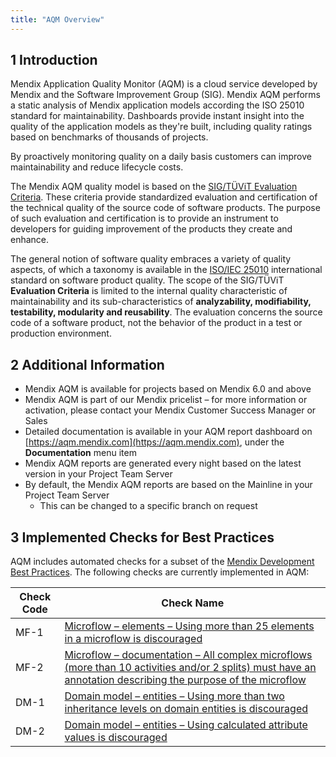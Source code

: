 ```yaml
---
title: "AQM Overview"
---
```


## 1 Introduction

Mendix Application Quality Monitor (AQM) is a cloud service developed by Mendix and the Software Improvement Group (SIG).
Mendix AQM performs a static analysis of Mendix application models according the ISO 25010 standard for maintainability.
Dashboards provide instant insight into the quality of the application models as they're built, including quality ratings based on benchmarks of thousands of projects.

By proactively monitoring quality on a daily basis customers can improve maintainability and reduce lifecycle costs.

The Mendix AQM quality model is based on the [SIG/TÜViT Evaluation Criteria](https://www.sig.eu/wp-content/uploads/2018/05/20180509-SIG-TUViT-Evaluation-Criteria-Trusted-Product-Maintainability.pdf). These criteria provide standardized evaluation and certification of the technical quality of the source code of software products. The purpose of such evaluation and certification is to provide an instrument to developers for guiding improvement of the products they create and enhance.

The general notion of software quality embraces a variety of quality aspects, of which a taxonomy is available in the [ISO/IEC 25010](http://iso25000.com/index.php/en/iso-25000-standards/iso-25010) international standard on software product quality. The scope of the SIG/TÜViT **Evaluation Criteria** is limited to the internal quality characteristic of maintainability and its sub-characteristics of **analyzability, modifiability, testability, modularity and reusability**. The evaluation concerns the source code of a software product, not the behavior of the product in a test or production environment.

## 2 Additional Information

* Mendix AQM is available for projects based on Mendix 6.0 and above
* Mendix AQM is part of our Mendix pricelist – for more information or activation, please contact your Mendix Customer Success Manager or Sales
* Detailed documentation is available in your AQM report dashboard on [https://aqm.mendix.com](https://aqm.mendix.com), under the **Documentation** menu item
* Mendix AQM reports are generated every night based on the latest version in your Project Team Server
* By default, the Mendix AQM reports are based on the Mainline in your Project Team Server
  * This can be changed to a specific branch on request

## 3 Implemented Checks for Best Practices

AQM includes automated checks for a subset of the [Mendix Development Best Practices](/howto/general/dev-best-practices). The following checks are currently implemented in AQM:

|Check Code|Check Name|
|----------|----------|
|MF-1|[Microflow – elements – Using more than 25 elements in a microflow is discouraged](/howto/general/dev-best-practices#size)|
|MF-2|[Microflow – documentation – All complex microflows (more than 10 activities and/or 2 splits) must have an annotation describing the purpose of the microflow](/howto/general/dev-best-practices#documentation-and-annotations)|
|DM-1|[Domain model – entities – Using more than two inheritance levels on domain entities is discouraged](/howto/general/dev-best-practices#inheritance)|
|DM-2|[Domain model – entities – Using calculated attribute values is discouraged](/howto/general/dev-best-practices#attributes)|
